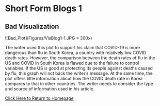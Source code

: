 # Short Form Blogs 1

## Bad Visualization

![Bad_Plot](Figures/VisBlog1-1.JPG = 300x)

The writer used this plot to support his claim that COVID-19 is more dangerous than flu in South Korea, a country with relatively low COVID death rates. However, the comparison between the death rates of flu in the US and COVID in South Korea is flawed due to the failure to control variables. If the US is good at protecting its people against deaths caused by flu, this graph will not back the writer’s message. At the same time, the plot offers little information about how the COVID death rate in Korea compares to that in other countries. The writer needs to consider the type and source of information used in his article.

[Click Here to Return to Homepage](README.md)
